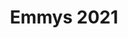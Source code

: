 ---
title: "Emmys 2021"
layout: json-show
show: emmys
year: '2021'
permalink: /api/v1/emmys/2021/index.json
---